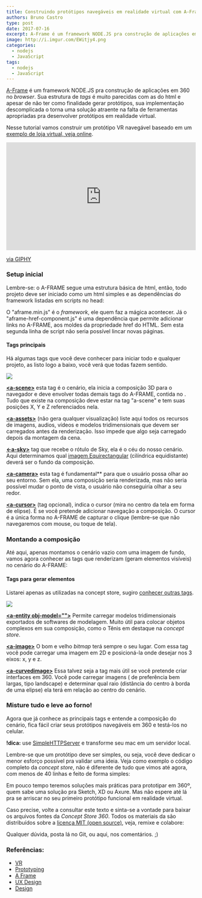 ```yaml
---
title: Construindo protótipos navegáveis em realidade virtual com A-Frame
authors: Bruno Castro
type: post
date: 2017-07-16
excerpt: A-Frame é um framework NODE.JS pra construção de aplicações em 360 no browser.
image: http://i.imgur.com/EWitjy4.png
categories:
  - nodejs
  - JavaScript
tags:
  - nodejs
  - JavaScript
---
```


[A-Frame](https://aframe.io/) é um framework NODE.JS pra construção de
aplicações em 360 no *browser*. Sua estrutura de *tags* é muito parecidas com as
do html e apesar de não ter como finalidade gerar protótipos, sua implementação
descomplicada o torna uma solução atraente na falta de ferramentas apropriadas
pra desenvolver protótipos em realidade virtual.

Nesse tutorial vamos construir um protótipo VR navegável baseado em um [exemplo
de loja virtual, veja online](https://conceptstore360.github.io/).

<div style="max-width: 800px; width:100%;height:0;padding-bottom:57%;position:relative;"><iframe src="https://giphy.com/embed/l1BgSQsZviwBFQa6k" width="100%" height="100%" style="max-width: 800px; position:absolute" frameBorder="0" class="giphy-embed" allowFullScreen></iframe></div><p><a href="https://giphy.com/gifs/vr-virtual-reality-360-l1BgSQsZviwBFQa6k">via GIPHY</a></p>

### Setup inicial

Lembre-se: o A-FRAME segue uma estrutura básica de html, então, todo projeto
deve ser iniciado como um html simples e as dependências do framework listadas
em scripts no head:

<script src="https://gist.github.com/brunocastro/9151dd5192370ae2a795f08218ebd3e6.js"></script>

O "aframe.min.js" é o *framework*, ele quem faz a mágica acontecer. Já o
"aframe-href-component.js" é uma dependência que permite adicionar links no
A-FRAME, aos moldes da propriedade href do HTML. Sem esta segunda linha de
script não seria possível lincar novas páginas.

#### Tags principais

Há algumas tags que você deve conhecer para iniciar todo e qualquer projeto, as
listo logo a baixo, você verá que todas fazem sentido.

![](https://cdn-images-1.medium.com/max/800/1*Rgsn-5qqCdg2vkmEaCGhnw.png)

**[&lt;a-scene&gt;](https://aframe.io/docs/0.6.0/core/scene.html)** esta tag é o cenário,
ela inicia a composição 3D para o navegador e deve envolver todas demais tags do
A-FRAME, contida no <body>. Tudo que existe na composição deve estar na tag
"a-scene" e tem suas posições X, Y e Z referenciados nela.

**[&lt;a-assets&gt;](https://aframe.io/docs/0.6.0/core/asset-management-system.html)** (não gera qualquer visualização) liste aqui todos os recursos de imagens,
audios, vídeos e modelos tridimensionais que devem ser carregados antes da
renderização. Isso impede que algo seja carregado depois da montagem da cena.

<script src="https://gist.github.com/brunocastro/2df875cac225bb784563812307cba268.js"></script>

**[&lt;-a-sky&gt;](https://aframe.io/docs/0.6.0/primitives/a-sky.html)** tag que
recebe o rótulo de Sky, ela é o céu do nosso cenário. Aqui determinamos qual
[imagem Equirectangular](https://www.flickr.com/groups/equirectangular/)
(cilíndrica equidistante) deverá ser o fundo da composição.

<script src="https://gist.github.com/brunocastro/1e0bf49a80998255dc348bf20d27f814.js"></script>

**[&lt;a-camera&gt;](https://aframe.io/docs/0.6.0/primitives/a-camera.html)** esta tag
 é fundamental** para que o usuário possa olhar ao seu entorno. Sem ela, uma
composição seria renderizada, mas não seria possível mudar o ponto de vista, o
usuário não conseguiria olhar a seu redor.

<script src="https://gist.github.com/brunocastro/85e32127f4f6025d280866361d388b90.js"></script>

**[&lt;a-cursor&gt;](https://aframe.io/docs/0.6.0/primitives/a-cursor.html)** (tag
opcional), indica o cursor (mira no centro da tela em forma de elipse). É se você
pretende adicionar navegação a composição. O cursor é a única forma no A-FRAME
de capturar o clique (lembre-se que não navegaremos com mouse, ou toque de
tela).

### Montando a composição

Até aqui, apenas montamos o cenário vazio com uma imagem de fundo, vamos agora
conhecer as tags que renderizam (geram elementos visíveis) no cenário do
A-FRAME:

#### Tags para gerar elementos

Listarei apenas as utilizadas na concept store, sugiro [conhecer outras
tags](https://aframe.io/docs/).

![](https://cdn-images-1.medium.com/max/1000/1*YpuSoi-CU63POpmnktyyhA.png)

**[&lt;a-entity
obj-model=""&gt;](https://aframe.io/docs/0.6.0/components/obj-model.html)**
Permite carregar modelos tridimensionais exportados de softwares de modelagem.
Muito útil para colocar objetos complexos em sua composição, como o Tênis em
destaque na *concept store*.

<script src="https://gist.github.com/brunocastro/57155df22d5b9962a9c5e365822d2a8a.js"></script>

**[&lt;a-image&gt;](https://aframe.io/docs/0.6.0/primitives/a-image.html)** O bom e
velho *bitmap* terá sempre o seu lugar. Com essa tag você pode carregar uma
imagem em 2D e posicioná-la onde desejar nos 3 eixos: x, y e z.

<script src="https://gist.github.com/brunocastro/7fb72f50a566dbe9223d3c4058dbfa25.js"></script>

**[&lt;a-curvedimage&gt;](https://aframe.io/docs/0.6.0/primitives/a-curvedimage.html)**
Essa talvez seja a tag mais útil se você pretende criar interfaces em 360.
Você pode carregar imagens ( de preferência bem largas, tipo landscape) e
determinar qual raio (distância do centro à borda de uma elipse) ela terá em
relação ao centro do cenário.

<script src="https://gist.github.com/brunocastro/6f2b67fd5ae4d9422c3baf59c76ef2eb.js"></script>

### Misture tudo e leve ao forno!

Agora que já conhece as principais tags e entende a composição do cenário, fica
fácil criar seus protótipos navegáveis em 360 e testá-los no celular.<br>

**!dica:** use
[SimpleHTTPServer](http://www.scottmadethis.net/interactive/simpleserver/) e
transforme seu mac em um servidor local.

Lembre-se que um protótipo deve ser simples, ou seja, você deve dedicar o menor
esforço possível pra validar uma ideia. Veja como exemplo o código completo da
*concept store*, não é diferente de tudo que vimos até agora, com menos de 40
linhas e feito de forma simples:

<script src="https://gist.github.com/brunocastro/2f2606fca0906a75db1e44f660b4946b.js"></script>

Em pouco tempo teremos soluções mais práticas para prototipar em 360º, quem sabe
uma solução pra Sketch, XD ou Axure. Mas não espere até lá pra se arriscar no
seu primeiro protótipo funcional em realidade virtual.

Caso precise, volte a consultar este texto e sinta-se a vontade para baixar os
arquivos fontes da *Concept Store 360*. Todos os materiais da são distribuídos
sobre a [licença MIT (open source)](https://pt.wikipedia.org/wiki/LicenÃ§a_MIT),
veja, remixe e colabore:

Qualquer dúvida, posta lá no Git, ou aqui, nos comentários. ;)

### Referências:
* [VR](https://medium.com/tag/vr?source=post)
* [Prototyping](https://medium.com/tag/prototyping?source=post)
* [A Frame](https://medium.com/tag/a-frame?source=post)
* [UX Design](https://medium.com/tag/ux-design?source=post)
* [Design](https://medium.com/tag/design?source=post)
